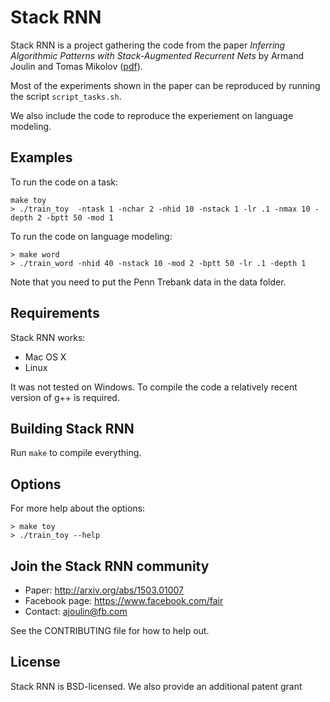 # Stack RNN
Stack RNN is a project gathering the code from the paper 
*Inferring Algorithmic Patterns with Stack-Augmented Recurrent Nets* by Armand Joulin and Tomas Mikolov ([pdf](http://arxiv.org/abs/1503.01007)).

Most of the experiments shown in the paper can be reproduced by running the script `script_tasks.sh`.

We also include the code to reproduce the experiement on language modeling.

## Examples
To run the code on a task:
```
make toy
> ./train_toy  -ntask 1 -nchar 2 -nhid 10 -nstack 1 -lr .1 -nmax 10 -depth 2 -bptt 50 -mod 1
```
To run the code on language modeling:
```
> make word
> ./train_word -nhid 40 -nstack 10 -mod 2 -bptt 50 -lr .1 -depth 1
```
Note that you need to put the Penn Trebank data in the data folder.

## Requirements
Stack RNN works:
* Mac OS X
* Linux

It was not tested on Windows. 
To compile the code a relatively recent version of g++ is required.

## Building Stack RNN
Run `make` to compile everything. 


## Options
For more help about the options:
```
> make toy
> ./train_toy --help
```



## Join the Stack RNN community
* Paper: http://arxiv.org/abs/1503.01007
* Facebook page: https://www.facebook.com/fair
* Contact: ajoulin@fb.com

See the CONTRIBUTING file for how to help out.

## License
Stack RNN is BSD-licensed. We also provide an additional patent grant





